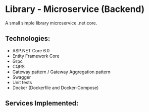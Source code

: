 # Library - Microservice (Backend)

A small simple library microservice .net core.

## Technologies:

- ASP.NET Core 6.0
- Entity Framework Core
- Grpc
- CQRS
- Gateway pattern / Gateway Aggregation pattern
- Swagger
- Unit tests
- Docker (Dockerfile and Docker-Compose)

## Services Implemented: